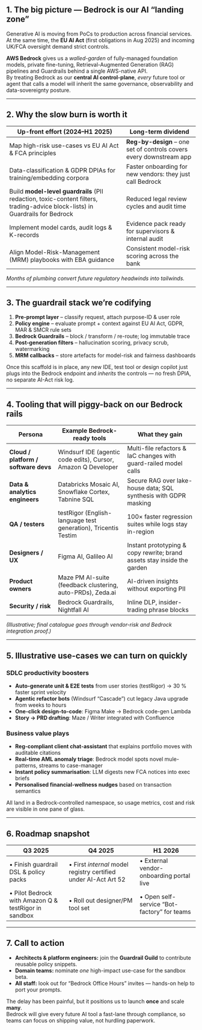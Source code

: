 
## 1. The big picture — Bedrock is our AI “landing zone”

Generative AI is moving from PoCs to production across financial services.  
At the same time, the **EU AI Act** (first obligations in Aug 2025) and incoming UK/FCA oversight demand strict controls.  

**AWS Bedrock** gives us a *walled-garden* of fully-managed foundation models, private fine-tuning, Retrieval-Augmented Generation (RAG) pipelines and Guardrails behind a single AWS-native API.  
By treating Bedrock as our **central AI control-plane**, *every* future tool or agent that calls a model will inherit the same governance, observability and data-sovereignty posture.

---

## 2. Why the slow burn is worth it

| Up-front effort (2024–H1 2025) | Long-term dividend |
| --- | --- |
| Map high-risk use-cases vs EU AI Act & FCA principles | **Reg-by-design** – one set of controls covers every downstream app |
| Data-classification & GDPR DPIAs for training/embedding corpora | Faster onboarding for new vendors: they just call Bedrock |
| Build **model-level guardrails** (PII redaction, toxic-content filters, trading-advice block-lists) in Guardrails for Bedrock | Reduced legal review cycles and audit time |
| Implement model cards, audit logs & K-records | Evidence pack ready for supervisors & internal audit |
| Align Model-Risk-Management (MRM) playbooks with EBA guidance | Consistent model-risk scoring across the bank |

*Months of plumbing convert future regulatory headwinds into tailwinds.*

---

## 3. The guardrail stack we’re codifying

1. **Pre-prompt layer** – classify request, attach purpose-ID & user role  
2. **Policy engine** – evaluate prompt + context against EU AI Act, GDPR, MAR & SMCR rule sets  
3. **Bedrock Guardrails** – block / transform / re-route; log immutable trace  
4. **Post-generation filters** – hallucination scoring, privacy scrub, watermarking  
5. **MRM callbacks** – store artefacts for model-risk and fairness dashboards  

Once this scaffold is in place, any new IDE, test tool or design copilot just plugs into the Bedrock endpoint and *inherits* the controls — no fresh DPIA, no separate AI-Act risk log.

---

## 4. Tooling that will piggy-back on our Bedrock rails

| Persona | Example Bedrock-ready tools | What they gain |
| --- | --- | --- |
| **Cloud / platform / software devs** | Windsurf IDE (agentic code edits), Cursor, Amazon Q Developer | Multi-file refactors & IaC changes with guard-railed model calls |
| **Data & analytics engineers** | Databricks Mosaic AI, Snowflake Cortex, Tabnine SQL | Secure RAG over lake-house data; SQL synthesis with GDPR masking |
| **QA / testers** | testRigor (English-language test generation), Tricentis Testim | 100× faster regression suites while logs stay in-region |
| **Designers / UX** | Figma AI, Galileo AI | Instant prototyping & copy rewrite; brand assets stay inside the garden |
| **Product owners** | Maze PM AI-suite (feedback clustering, auto-PRDs), Zeda.ai | AI-driven insights without exporting PII |
| **Security / risk** | Bedrock Guardrails, Nightfall AI | Inline DLP, insider-trading phrase blocks |

*(Illustrative; final catalogue goes through vendor-risk and Bedrock integration proof.)*

---

## 5. Illustrative use-cases we can turn on quickly

### SDLC productivity boosters
- **Auto-generate unit & E2E tests** from user stories (testRigor) → 30 % faster sprint velocity  
- **Agentic refactor bots** (Windsurf “Cascade”) cut legacy Java upgrade from weeks to hours  
- **One-click design-to-code**: Figma Make → Bedrock code-gen Lambda  
- **Story → PRD drafting**: Maze / Writer integrated with Confluence  

### Business value plays
- **Reg-compliant client chat-assistant** that explains portfolio moves with auditable citations  
- **Real-time AML anomaly triage**: Bedrock model spots novel mule-patterns, streams to case-manager  
- **Instant policy summarisation**: LLM digests new FCA notices into exec briefs  
- **Personalised financial-wellness nudges** based on transaction semantics  

All land in a Bedrock-controlled namespace, so usage metrics, cost and risk are visible in one pane of glass.

---

## 6. Roadmap snapshot

| Q3 2025 | Q4 2025 | H1 2026 |
| --- | --- | --- |
| • Finish guardrail DSL & policy packs | • First *internal* model registry certified under AI-Act Art 52 | • External vendor-onboarding portal live |
| • Pilot Bedrock with Amazon Q & testRigor in sandbox | • Roll out designer/PM tool set | • Open self-service “Bot-factory” for teams |

---

## 7. Call to action

- **Architects & platform engineers:** join the **Guardrail Guild** to contribute reusable policy snippets.  
- **Domain teams:** nominate *one* high-impact use-case for the sandbox beta.  
- **All staff:** look out for “Bedrock Office Hours” invites — hands-on help to port your prompts.

The delay has been painful, but it positions us to launch **once** and scale **many**.  
Bedrock will give every future AI tool a fast-lane through compliance, so teams can focus on shipping value, not hurdling paperwork.
